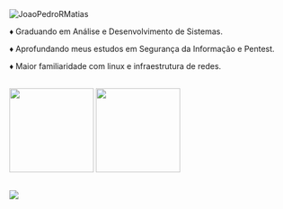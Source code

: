 <img src="https://komarev.com/ghpvc/?username=JoaoPedroRMatias&color=blue" alt="JoaoPedroRMatias"/>

<p>♦ Graduando em Análise e Desenvolvimento de Sistemas.</p>

<p>♦ Aprofundando meus estudos em Segurança da Informação e Pentest.</p>

<p>♦ Maior familiaridade com linux e infraestrutura de redes.</p>
<br>

<div>
<a>
<img height="150em" src="https://github-readme-stats.vercel.app/api?username=JoaoPedroRMatias&show_icons=true&theme=dark "/>
</a>
<a>
<img height="150em" src="https://github-readme-stats.vercel.app/api/top-langs/?username=JoaoPedroRMatias&layout=compact&theme=dark &https://github.com/anuraghazra/github-readme-stats"/>
</a>
</div>
  
 ##
  
<div>
<a href="https://www.linkedin.com/in/jo%C3%A3o-pedro-rodrigues-matias-41650a1aa/R" target="_blank"><img src="https://img.shields.io/badge/LinkedIn-0077B5?style=for-the-badge&logo=linkedin&logoColor=white" target="_blank"></a> 
</div>
